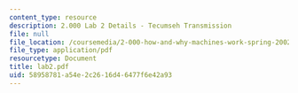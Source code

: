 ```yaml
---
content_type: resource
description: 2.000 Lab 2 Details - Tecumseh Transmission
file: null
file_location: /coursemedia/2-000-how-and-why-machines-work-spring-2002/58958781a54e2c2616d46477f6e42a93_lab2.pdf
file_type: application/pdf
resourcetype: Document
title: lab2.pdf
uid: 58958781-a54e-2c26-16d4-6477f6e42a93
---
```

